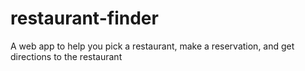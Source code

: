 # restaurant-finder
A web app to help you pick a restaurant, make a reservation, and get directions to the restaurant
